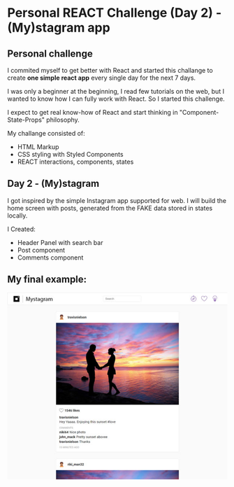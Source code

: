# Personal REACT Challenge (Day 2) - (My)stagram app

## Personal challenge
I commited myself to get better with React and started 
this challange to create **one simple react app** every 
single day for the next 7 days. 

I was only a beginner at the beginning, I read few tutorials
on the web, but I wanted to know how I can fully work with 
React. So I started this challenge.

I expect to get real know-how of React and start thinking
in "Component-State-Props" philosophy. 

My challange consisted of:
- HTML Markup
- CSS styling with Styled Components
- REACT interactions, components, states

## Day 2 - (My)stagram 
I got inspired by the simple Instagram app supported for web. I will build the home screen with posts, generated from the FAKE data stored in states locally.

I Created:
- Header Panel with search bar
- Post component
- Comments component

## My final example:

![](https://github.com/risoo10/React-challange-day-2/blob/master/final-examples/mystagram-small.jpg?raw=true)



